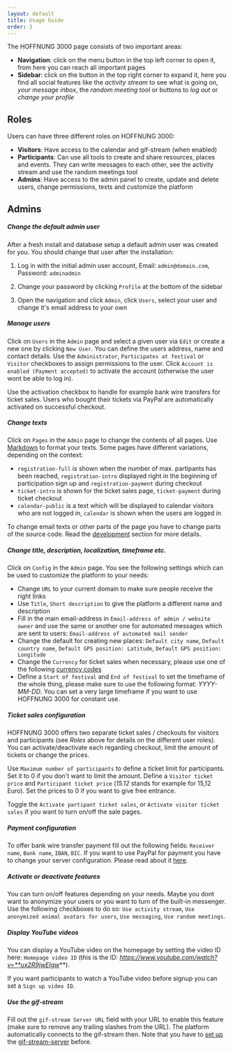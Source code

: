 ```yaml
---
layout: default
title: Usage Guide
order: 3
---
```


The HOFFNUNG 3000 page consists of two important areas:

* **Navigation**: click on the menu button in the top left corner to open it, from here you can reach all important pages
* **Sidebar**: click on the button in the top right corner to expand it, here you find all social features like the *activity stream* to see what is going on, *your message inbox*, the *random meeting tool* or buttons to *log out* or *change your profile*

## Roles

Users can have three different roles on HOFFNUNG 3000:

* **Visitors**: Have access to the calendar and gif-stream (when enabled)
* **Participants**: Can use all tools to create and share resources, places and events. They can write messages to each other, see the activity stream and use the random meetings tool
* **Admins**: Have access to the admin panel to create, update and delete users, change permissions, texts and customize the platform

## Admins

##### Change the default admin user

After a fresh install and database setup a default admin user was created for you. You should change that user after the installation:

1. Log in with the initial admin user account, Email: `admin@domain.com`, Password: `adminadmin`

2. Change your password by clicking `Profile` at the bottom of the sidebar

3. Open the navigation and click `Admin`, click `Users`, select your user and change it's email address to your own

##### Manage users

Click on `Users` in the `Admin` page and select a given user via `Edit` or create a new one by clicking `New User`. You can define the users address, name and contact details. Use the `Administrator`, `Participates at festival` or `Visitor` checkboxes to assign permissions to the user. Click `Account is enabled (Payment accepted)` to activate the account (otherwise the user wont be able to log in).

Use the activation checkbox to handle for example bank wire transfers for ticket sales. Users who bought their tickets via PayPal are automatically activated on successful checkout.

##### Change texts

Click on `Pages` in the `Admin` page to change the contents of all pages. Use [Markdown](https://commonmark.org/help/) to format your texts. Some pages have different variations, depending on the context:

* `registration-full` is shown when the number of max. partipants has been reached, `registration-intro` displayed right in the beginning of participation sign up and `registration-payment` during checkout
* `ticket-intro` is shown for the ticket sales page, `ticket-payment` during ticket checkout
* `calendar-public` is a text which will be displayed to calendar visitors who are not logged in, `calendar` is shown when the users are logged in

To change email texts or other parts of the page you have to change parts of the source code. Read the [development](development.html) section for more details.

##### Change title, description, localization, timeframe etc.

Click on `Config` in the `Admin` page. You see the following settings which can be used to customize the platform to your needs:

* Change `URL` to your current domain to make sure people receive the right links
* Use `Title`, `Short description` to give the platform a different name and description
* Fill in the main email-address in `Email-address of admin / website owner` and use the same or another one for automated messages which are sent to users: `Email-address of automated mail sender`
* Change the default for creating new places: `Default city name`, `Default country name`, `Default GPS position: Latitude`, `Default GPS position: Longitude`
* Change the `Currency` for ticket sales when necessary, please use one of the following [currency codes](https://developer.paypal.com/docs/api/reference/currency-codes/)
* Define a `Start of festival` and `End of festival` to set the timeframe of the whole thing, please make sure to use the following format: *YYYY-MM-DD*. You can set a very large timeframe if you want to use HOFFNUNG 3000 for constant use.

##### Ticket sales configuration

HOFFNUNG 3000 offers two separate ticket sales / checkouts for visitors and participants (see *Roles* above for details on the different user roles). You can activate/deactivate each regarding checkout, limit the amount of tickets or change the prices.

Use `Maximum number of participants` to define a ticket limit for participants. Set it to 0 if you don't want to limit the amount. Define a `Visitor ticket price` and `Participant ticket price` (*15.12* stands for example for 15,12 Euro). Set the prices to 0 if you want to give free entrance.

Toggle the `Activate partipant ticket sales`, or `Activate visitor ticket sales` if you want to turn on/off the sale pages.

##### Payment configuration

To offer bank wire transfer payment fill out the following fields: `Receiver name`, `Bank name`, `IBAN`, `BIC`. If you want to use PayPal for payment you have to change your server configuration. Please read about it [here](/installation.html).

##### Activate or deactivate features

You can turn on/off features depending on your needs. Maybe you dont want to anonymize your users or you want to turn of the built-in messenger. Use the following checkboxes to do so: `Use activity stream`, `Use anonymized animal avatars for users`, `Use messaging`, `Use random meetings`.

##### Display YouTube videos

You can display a YouTube video on the homepage by setting the video ID here: `Homepage video ID` (this is the ID: *https://www.youtube.com/watch?v=**ux2R9jwEIgw***).

If you want participants to watch a YouTube video before signup you can set a `Sign up video ID`.

##### Use the gif-stream

Fill out the `gif-stream Server URL` field with your URL to enable this feature (make sure to remove any trailing slashes from the URL). The platform automatically connects to the gif-stream then. Note that you have to [set up](/installation.html) the [gif-stream-server](https://github.com/adzialocha/gif-stream-server) before.
